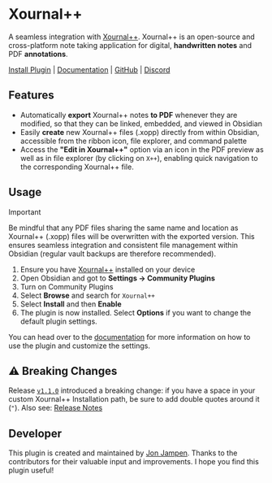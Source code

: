 # Xournal++

A seamless integration with [Xournal++](https://xournalpp.github.io). Xournal++ is an open-source and cross-platform note taking application for digital, **handwritten notes** and PDF **annotations**.

[Install Plugin](https://obsidian.md/plugins?id=xournalpp) | [Documentation](https://github.com/jonjampen/obsidian-xournalpp/wiki) | [GitHub](https://github.com/jonjampen/obsidian-xournalpp/) | [Discord](https://discord.gg/VngwVHJQg5)

## Features

-   Automatically **export** Xournal++ notes **to PDF** whenever they are modified, so that they can be linked, embedded, and viewed in Obsidian
-   Easily **create** new Xournal++ files (.xopp) directly from within Obsidian, accessible from the ribbon icon, file explorer, and command palette
-   Access the **"Edit in Xournal++"** option via an icon in the PDF preview as well as in file explorer (by clicking on `X++`), enabling quick navigation to the corresponding Xournal++ file.

## Usage

> [!IMPORTANT]
> Be mindful that any PDF files sharing the same name and location as Xournal++ (.xopp) files will be overwritten with the exported version. This ensures seamless integration and consistent file management within Obsidian (regular vault backups are therefore recommended).

1. Ensure you have [Xournal++](https://xournalpp.github.io) installed on your device
1. Open Obsidian and got to **Settings → Community Plugins**
1. Turn on Community Plugins
1. Select **Browse** and search for `Xournal++`
1. Select **Install** and then **Enable**
1. The plugin is now installed. Select **Options** if you want to change the default plugin settings.

You can head over to the [documentation](https://github.com/jonjampen/obsidian-xournalpp/wiki) for more information on how to use the plugin and customize the settings.

## ⚠️ Breaking Changes

Release [`v1.1.0`](https://github.com/jonjampen/obsidian-xournalpp/releases/tag/1.1.0) introduced a breaking change: if you have a space in your custom Xournal++ Installation path, be sure to add double quotes around it (`"`). Also see: [Release Notes](https://github.com/jonjampen/obsidian-xournalpp/releases/tag/1.1.0)

## Developer

This plugin is created and maintained by [Jon Jampen](mailto:hello@jonjampen.ch). Thanks to the contributors for their valuable input and improvements. I hope you find this plugin useful!

